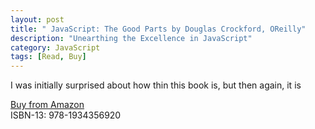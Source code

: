 ```yaml
---
layout: post
title: " JavaScript: The Good Parts by Douglas Crockford, OReilly"
description: "Unearthing the Excellence in JavaScript"
category: JavaScript
tags: [Read, Buy]
---
```

I was initially surprised about how thin this book is, but then again, it is 

[Buy from Amazon](http://www.amazon.com/Seven-Databases-Weeks-Modern-Movement/dp/1934356921)  
ISBN-13: 978-1934356920

